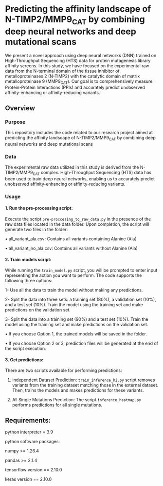 # Predicting the affinity landscape of N-TIMP2/MMP9<sub>CAT</sub> by combining deep neural networks and deep mutational scans

We present a novel approach using deep neural networks (DNN) trained on High-Throughput Sequencing (HTS) data for protein mutagenesis library affinity screens. 
In this study, we have focused on the experimental raw data from the N-terminal domain of the tissue inhibitor of metalloproteinases 2 (N-TIMP2) with the catalytic domain 
of matrix metalloproteinase 9 (MMP9<sub>CAT</sub>). Our goal is to comprehensively measure Protein-Protein Interactions (PPIs) and accurately predict unobserved affinity-enhancing 
or affinity-reducing variants.

## Overview
### Purpose
This repository includes the code related to our research project aimed at predicting the affinity landscape of N-TIMP2/MMP9<sub>CAT</sub> by combining deep neural networks
and deep mutational scans
### Data
The experimental raw data utilized in this study is derived from the N-TIMP2/MMP9<sub>CAT</sub> complex. High-Throughput Sequencing (HTS) data has been used to train deep neural networks,
enabling us to accurately predict unobserved affinity-enhancing or affinity-reducing variants.
### Usage
#### 1.	Run the pre-processing script:
Execute the script `pre-proccesing_to_raw_data.py` in the presence of the raw data files located in the data folder. Upon completion, the script will generate 
two files in the folder:

•	all_variant_ala.csv: Contains all variants containing Alanine (Ala)

•	all_variant_no_ala.csv: Contains all variants without Alanine (Ala)
#### 2.	Train models script:
While running the `train_model.py` script, you will be prompted to enter input representing the action you want to perform. The code supports the following three options:

1-	Use all the data to train the model without making any predictions.

2-	Split the data into three sets: a training set (80%), a validation set (10%), and a test set (10%). Train the model using the training set and make predictions 
on the validation set.

3-	Split the data into a training set (90%) and a test set (10%). Train the model using the training set and make predictions on the validation set.

•	If you choose Option 1, the trained models will be saved in the folder.

•	If you choose Option 2 or 3, prediction files will be generated at the end of the script execution.
#### 3.	Get predictions:
There are two scripts available for performing predictions:

1.	Independent Dataset Prediction:
`train_inference_ki.py` script removes variants from the training dataset matching those in the external dataset. Then, trains the models and makes predictions for
these variants.

2.	All Single Mutations Prediction:
The script `inference_heatmap.py` performs predictions for all single mutations.


## Requirements:
python interpreter = 3.9

python software packages:

numpy >= 1.26.4

pandas >= 2.1.4

tensorflow version == 2.10.0

keras version == 2.10.0
